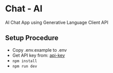 # Chat - AI

AI Chat App using Generative Language Client API

## Setup Procedure

- Copy .env.example to .env
- Get API key from: [api-key](https://aistudio.google.com/app/apikey)
- `npm install`
- `npm run dev`
